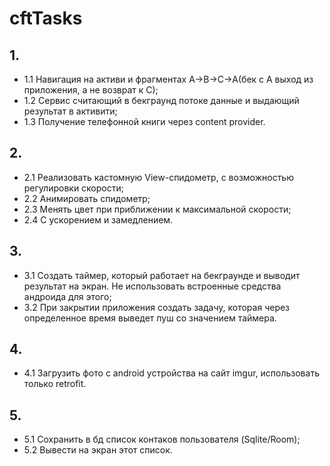 ﻿# cftTasks
## 1.

*  1.1 Навигация на активи и фрагментах A->B->C->A(бек с А выход из приложения, а не возврат к C);
*  1.2 Сервис считающий в бекграунд потоке данные и выдающий результат в активити;
*  1.3 Получение телефонной книги через content provider.

## 2.

*  2.1 Реализовать кастомную View-спидометр, с возможностью регулировки скорости;
*  2.2 Анимировать спидометр;
*  2.3 Менять цвет при приближении к максимальной скорости;
*  2.4 С ускорением и замедлением.

## 3.

*  3.1 Создать таймер, который работает на бекграунде и выводит результат на экран. Не использовать встроенные средства андроида для этого;
*  3.2 При закрытии приложения создать задачу, которая через определенное время выведет пуш со значением таймера.

## 4.

*  4.1 Загрузить фото с android устройства на сайт imgur, использовать только retrofit.

## 5.

*  5.1 Сохранить в бд список контаков пользователя (Sqlite/Room);
*  5.2 Вывести на экран этот список.
